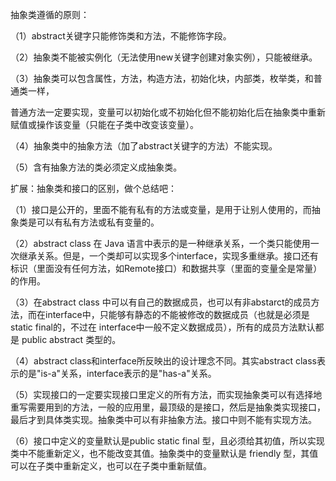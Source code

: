抽象类遵循的原则：

（1）abstract关键字只能修饰类和方法，不能修饰字段。

（2）抽象类不能被实例化（无法使用new关键字创建对象实例），只能被继承。

（3）抽象类可以包含属性，方法，构造方法，初始化块，内部类，枚举类，和普通类一样，

普通方法一定要实现，变量可以初始化或不初始化但不能初始化后在抽象类中重新赋值或操作该变量（只能在子类中改变该变量）。

（4）抽象类中的抽象方法（加了abstract关键字的方法）不能实现。

（5）含有抽象方法的类必须定义成抽象类。

扩展：抽象类和接口的区别，做个总结吧：

（1）接口是公开的，里面不能有私有的方法或变量，是用于让别人使用的，而抽象类是可以有私有方法或私有变量的。  


（2）abstract class 在 Java 语言中表示的是一种继承关系，一个类只能使用一次继承关系。但是，一个类却可以实现多个interface，实现多重继承。接口还有标识（里面没有任何方法，如Remote接口）和数据共享（里面的变量全是常量）的作用。

（3）在abstract class 中可以有自己的数据成员，也可以有非abstarct的成员方法，而在interface中，只能够有静态的不能被修改的数据成员（也就是必须是 static final的，不过在 interface中一般不定义数据成员），所有的成员方法默认都是 public abstract 类型的。

（4）abstract class和interface所反映出的设计理念不同。其实abstract class表示的是"is-a"关系，interface表示的是"has-a"关系。

（5）实现接口的一定要实现接口里定义的所有方法，而实现抽象类可以有选择地重写需要用到的方法，一般的应用里，最顶级的是接口，然后是抽象类实现接口，最后才到具体类实现。抽象类中可以有非抽象方法。接口中则不能有实现方法。

（6）接口中定义的变量默认是public static final 型，且必须给其初值，所以实现类中不能重新定义，也不能改变其值。抽象类中的变量默认是 friendly 型，其值可以在子类中重新定义，也可以在子类中重新赋值。

